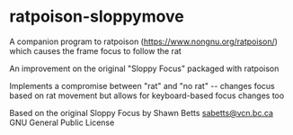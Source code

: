 # ratpoison-sloppymove

A companion program to ratpoison (https://www.nongnu.org/ratpoison/) which causes the frame focus to follow the rat

An improvement on the original "Sloppy Focus" packaged with ratpoison

Implements a compromise between "rat" and "no rat" -- changes focus based on rat movement but allows for keyboard-based focus changes too

Based on the original Sloppy Focus by Shawn Betts <sabetts@vcn.bc.ca>
GNU General Public License



